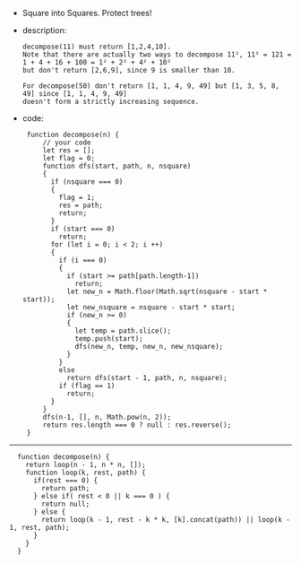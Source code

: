 
- Square into Squares. Protect trees!

- description:  

      decompose(11) must return [1,2,4,10]. 
      Note that there are actually two ways to decompose 11², 11² = 121 = 1 + 4 + 16 + 100 = 1² + 2² + 4² + 10² 
      but don't return [2,6,9], since 9 is smaller than 10.

      For decompose(50) don't return [1, 1, 4, 9, 49] but [1, 3, 5, 8, 49] since [1, 1, 4, 9, 49]
      doesn't form a strictly increasing sequence.
      
      
 - code:
      
      
        function decompose(n) {
            // your code
            let res = [];
            let flag = 0;
            function dfs(start, path, n, nsquare)
            {
              if (nsquare === 0)
              {
                flag = 1;
                res = path;
                return;
              }
              if (start === 0)
                return;
              for (let i = 0; i < 2; i ++)
              {
                if (i === 0)
                {
                  if (start >= path[path.length-1])
                    return;
                  let new_n = Math.floor(Math.sqrt(nsquare - start * start));
                  let new_nsquare = nsquare - start * start;
                  if (new_n >= 0)
                  {
                    let temp = path.slice();
                    temp.push(start);
                    dfs(new_n, temp, new_n, new_nsquare);
                  }
                }
                else
                  return dfs(start - 1, path, n, nsquare);
                if (flag == 1)
                  return;
              }
            }
            dfs(n-1, [], n, Math.pow(n, 2));
            return res.length === 0 ? null : res.reverse();
        }
   
------
   
      function decompose(n) {
        return loop(n - 1, n * n, []);
        function loop(k, rest, path) {
          if(rest === 0) {
            return path;
          } else if( rest < 0 || k === 0 ) {
            return null;
          } else {
            return loop(k - 1, rest - k * k, [k].concat(path)) || loop(k - 1, rest, path);
          }
        }
      }
